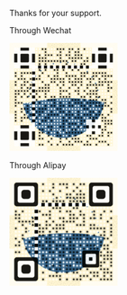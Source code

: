 Thanks for your support.

Through Wechat

![wechat](/wechat.gif)


Through Alipay

![Alipay](/alipay.gif)

